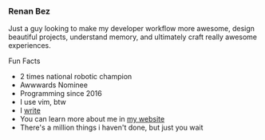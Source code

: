 ### Renan Bez

Just a guy looking to make my developer workflow more awesome, design beautiful
projects, understand memory, and ultimately craft really awesome experiences.

Fun Facts
* 2 times national robotic champion
* Awwwards Nominee
* Programming since 2016
* I use vim, btw
* I [write](https://medium.com/@therealrenanbez)
* You can learn more about me in [my website](https://www.renanbez.com/)
* There's a million things i haven't done, but just you wait
